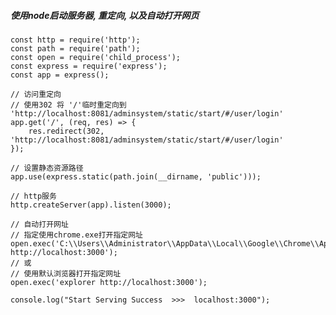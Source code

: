 ##### 使用node启动服务器, 重定向, 以及自动打开网页
    const http = require('http');
    const path = require('path');
    const open = require('child_process');
    const express = require('express');
    const app = express();
    
    // 访问重定向   
    // 使用302 将 '/'临时重定向到 'http://localhost:8081/adminsystem/static/start/#/user/login'
    app.get('/', (req, res) => {
        res.redirect(302, 'http://localhost:8081/adminsystem/static/start/#/user/login'  
    });
    
    // 设置静态资源路径
    app.use(express.static(path.join(__dirname, 'public')));
    
    // http服务
    http.createServer(app).listen(3000);
    
    // 自动打开网址     
    // 指定使用chrome.exe打开指定网址
    open.exec('C:\\Users\\Administrator\\AppData\\Local\\Google\\Chrome\\Application\\chrome.exe http://localhost:3000');
    // 或
    // 使用默认浏览器打开指定网址
    open.exec('explorer http://localhost:3000');
    
    console.log("Start Serving Success  >>>  localhost:3000");